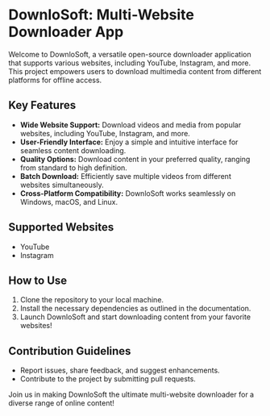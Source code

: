 # DownloSoft: Multi-Website Downloader App

Welcome to DownloSoft, a versatile open-source downloader application that supports various websites, including YouTube, Instagram, and more. This project empowers users to download multimedia content from different platforms for offline access.

## Key Features
- **Wide Website Support:** Download videos and media from popular websites, including YouTube, Instagram, and more.
- **User-Friendly Interface:** Enjoy a simple and intuitive interface for seamless content downloading.
- **Quality Options:** Download content in your preferred quality, ranging from standard to high definition.
- **Batch Download:** Efficiently save multiple videos from different websites simultaneously.
- **Cross-Platform Compatibility:** DownloSoft works seamlessly on Windows, macOS, and Linux.

## Supported Websites
- YouTube
- Instagram

## How to Use
1. Clone the repository to your local machine.
2. Install the necessary dependencies as outlined in the documentation.
3. Launch DownloSoft and start downloading content from your favorite websites!

## Contribution Guidelines
- Report issues, share feedback, and suggest enhancements.
- Contribute to the project by submitting pull requests.

Join us in making DownloSoft the ultimate multi-website downloader for a diverse range of online content!
